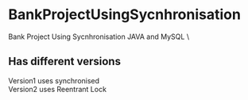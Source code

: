 # BankProjectUsingSycnhronisation
Bank Project Using Sycnhronisation JAVA and MySQL \\
## Has different versions 
Version1 uses synchronised \
Version2 uses Reentrant Lock
